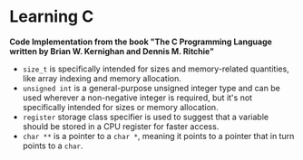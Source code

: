 # Learning C

 **Code Implementation from the book "The C Programming Language written by Brian W. Kernighan and Dennis M. Ritchie"**

 - `size_t` is specifically intended for sizes and memory-related quantities, like array indexing and memory allocation.
 - `unsigned int` is a general-purpose unsigned integer type and can be used wherever a non-negative integer is required, but it's not specifically intended for sizes or memory allocation.
 - `register` storage class specifier is used to suggest that a variable should be stored in a CPU register for faster access. 
 - `char **` is a pointer to a `char *`, meaning it points to a pointer that in turn points to a `char`.
